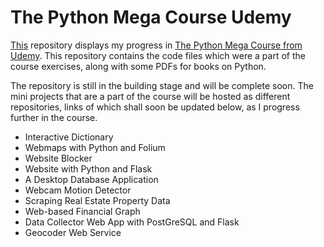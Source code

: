 # The Python Mega Course Udemy
[This](https://github.com/Shubh96/The-Python-Mega-Course-Udemy) repository  displays my progress in [The Python Mega Course from Udemy](https://www.udemy.com/the-python-mega-course/). This repository contains the code files which were a part of the course exercises, along with some PDFs for books on Python. 

The repository is still in the building stage and will be complete soon. The mini projects that are a part of the course will be hosted as different repositories, links of which shall soon be updated below, as I progress further in the course.

 - Interactive Dictionary
 - Webmaps with Python and Folium
 - Website Blocker
 - Website with Python and Flask
 - A Desktop Database Application
 - Webcam Motion Detector
 - Scraping Real Estate Property Data
 - Web-based Financial Graph
 - Data Collector Web App with PostGreSQL and Flask
 - Geocoder Web Service
